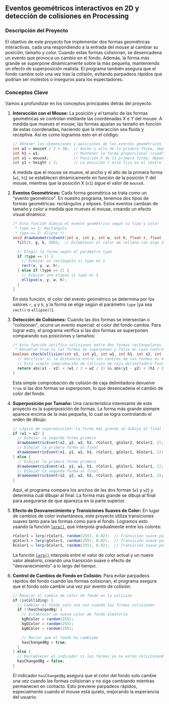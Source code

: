 ## **Eventos geométricos interactivos en 2D y detección de colisiones en Processing**

### **Descripción del Proyecto**

El objetivo de este proyecto fue implementar dos formas geométricas interactivas, cada una respondiendo a la entrada del mouse al cambiar su posición, tamaño y color. Cuando estas formas colisionan, se desencadena un evento que provoca un cambio en el fondo. Además, la forma más grande se superpone dinámicamente sobre la más pequeña, manteniendo un efecto de superposición realista. El programa también asegura que el fondo cambie solo una vez tras la colisión, evitando parpadeos rápidos que podrían ser molestos o inseguros para los espectadores.

### **Conceptos Clave**

Vamos a profundizar en los conceptos principales detrás del proyecto:

1. **Interacción con el Mouse:**
   La posición y el tamaño de las formas geométricas se controlan mediante las coordenadas X e Y del mouse. A medida que mueves el mouse, las formas ajustan su tamaño en función de estas coordenadas, haciendo que la interacción sea fluida y receptiva. Así es como logramos esto en el código:

   ```java
   // Obtener las dimensiones y posiciones de los eventos geométricos basados en la posición del mouse
   int w1 = mouseY / 2 + 30;  // Ancho y alto de la primera forma, dependiente de mouseY
   int h1 = w1;               // Mantener la forma proporcional (cuadrado o círculo)
   int x1 = mouseX;           // Posición X de la primera forma, dependiente de mouseX
   int y1 = height / 2;       // La posición Y está fija en el centro de la pantalla
   ```

   A medida que el mouse se mueve, el ancho y el alto de la primera forma (`w1`, `h1`) se establecen dinámicamente en función de la posición Y del mouse, mientras que la posición X (`x1`) sigue el valor de `mouseX`.

2. **Eventos Geométricos:**
   Cada forma geométrica se trata como un "evento geométrico". En nuestro programa, tenemos dos tipos de formas geométricas: rectángulos y elipses. Estos eventos cambian de tamaño y color a medida que mueves el mouse, creando un efecto visual dinámico:

   ```java
   /* Esta función dibuja el evento geométrico según su tipo y color
    * type == 1: Rectángulo
    * type == 2: Elipse */
   void drawGeometricEvent(int x, int y, int w, int h, float r, float g, float b, int type) {
     fill(r, g, b, 204);  // Establecer el color de relleno con algo de transparencia

     // Elegir la forma según el parámetro type
     if (type == 1) {
       // Dibujar un rectángulo si type es 1
       rect(x, y, w, h);
     } else if (type == 2) {
       // Dibujar una elipse si type es 2
       ellipse(x, y, w, h);
     }
   }
   ```

   En esta función, el color del evento geométrico se determina por los valores `r`, `g` y `b`, y la forma se elige según el parámetro `type` (ya sea `rect()` o `ellipse()`).

3. **Detección de Colisiones:**
   Cuando las dos formas se intersectan o "colisionan", ocurre un evento especial: el color del fondo cambia. Para lograr esto, el programa verifica si las dos formas se superponen comparando sus posiciones y tamaños:

   ```java
   /* Esta función verifica colisiones entre dos formas rectangulares.
    * Devuelve true si las formas se superponen y false en caso contrario. */
   boolean checkCollision(int x1, int y1, int w1, int h1, int x2, int y2, int w2, int h2) {
     // Verificar si la distancia entre los centros de las formas es menor que la suma de sus medios anchos y altos
     // Esta simple comprobación de colisión de caja delimitadora funciona tanto para rectángulos como para círculos
     return abs(x1 - x2) < (w1 / 2 + w2 / 2) && abs(y1 - y2) < (h1 / 2 + h2 / 2);
   }
   ```

   Esta simple comprobación de colisión de caja delimitadora devuelve `true` si las dos formas se superponen, lo que desencadena el cambio de color del fondo.

4. **Superposición por Tamaño:**
   Una característica interesante de este proyecto es la superposición de formas. La forma más grande siempre aparece encima de la más pequeña, lo cual se logra controlando el orden de dibujo:

   ```java
   // Lógica de superposición: La forma más grande se dibuja al final para asegurarse de que se superponga a la más pequeña
   if (w1 > w2) {
     // Dibujar la segunda forma primero
     drawGeometricEvent(x2, y2, w2, h2, rColor2, gColor2, bColor2, 2);
     // Dibujar la primera forma al final
     drawGeometricEvent(x1, y1, w1, h1, rColor1, gColor1, bColor1, 1);
   } else {
     // Dibujar la primera forma primero
     drawGeometricEvent(x1, y1, w1, h1, rColor1, gColor1, bColor1, 1);
     // Dibujar la segunda forma al final
     drawGeometricEvent(x2, y2, w2, h2, rColor2, gColor2, bColor2, 2);
   }
   ```

   Aquí, el programa compara los anchos de las dos formas (`w1` y `w2`) y determina cuál dibujar al final. La forma más grande se dibuja al final para asegurarse de que aparezca en la parte superior.

5. **Efecto de Desvanecimiento y Transiciones Suaves de Color:**
   En lugar de cambios de color instantáneos, este proyecto utiliza transiciones suaves tanto para las formas como para el fondo. Logramos esto usando la función [`lerp()`](https://processing.org/reference/lerp_.html), que interpola gradualmente entre los colores:

   ```java
   rColor1 = lerp(rColor1, random(255), 0.02);  // Transición suave para el color rojo en la forma 1
   gColor1 = lerp(gColor1, random(255), 0.02);  // Transición suave para el color verde en la forma 1
   bColor1 = lerp(bColor1, random(255), 0.02);  // Transición suave para el color azul en la forma 1
   ```

   La función [`lerp()`](https://processing.org/reference/lerp_.html) interpola entre el valor de color actual y un nuevo valor aleatorio, creando una transición suave o efecto de "desvanecimiento" a lo largo del tiempo.

6. **Control de Cambios de Fondo en Colisión:**
   Para evitar parpadeos rápidos del fondo cuando las formas colisionan, el programa asegura que el fondo solo cambie una vez por evento de colisión:

   ```java
   // Manejar el cambio de color de fondo en la colisión
   if (isColliding) {
     // Cambiar el fondo solo una vez cuando las formas colisionen
     if (!hasChangedBg) {
       // Establecer un nuevo color de fondo aleatorio
       bgRColor = random(255);
       bgGColor = random(255);
       bgBColor = random(255);

       // Marcar que el fondo ha cambiado
       hasChangedBg = true;
     }
   } else {
     // Restablecer el indicador si las formas ya no están colisionando
     hasChangedBg = false;
   }
   ```

   El indicador `hasChangedBg` asegura que el color del fondo solo cambie una vez cuando las formas colisionan y no siga cambiando mientras permanecen en contacto. Esto previene parpadeos rápidos, especialmente cuando el mouse está quieto, mejorando la experiencia del usuario.
